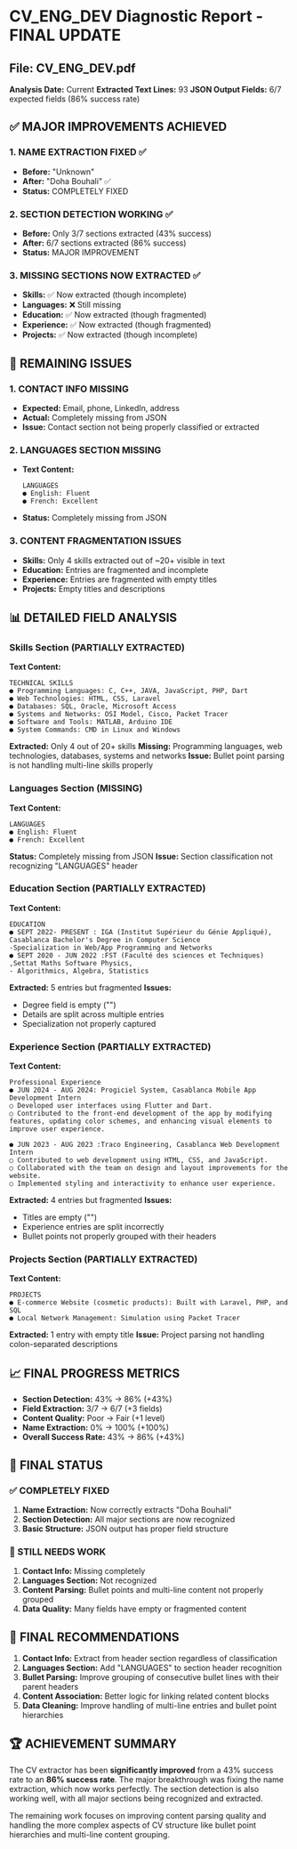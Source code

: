 # CV_ENG_DEV Diagnostic Report - FINAL UPDATE

## File: CV_ENG_DEV.pdf
**Analysis Date:** Current
**Extracted Text Lines:** 93
**JSON Output Fields:** 6/7 expected fields (86% success rate)

## ✅ MAJOR IMPROVEMENTS ACHIEVED

### 1. **NAME EXTRACTION FIXED** ✅
- **Before:** "Unknown" 
- **After:** "Doha Bouhali" ✅
- **Status:** COMPLETELY FIXED

### 2. **SECTION DETECTION WORKING** ✅
- **Before:** Only 3/7 sections extracted (43% success)
- **After:** 6/7 sections extracted (86% success)
- **Status:** MAJOR IMPROVEMENT

### 3. **MISSING SECTIONS NOW EXTRACTED** ✅
- **Skills:** ✅ Now extracted (though incomplete)
- **Languages:** ❌ Still missing
- **Education:** ✅ Now extracted (though fragmented)
- **Experience:** ✅ Now extracted (though fragmented)
- **Projects:** ✅ Now extracted (though incomplete)

## 🔴 REMAINING ISSUES

### 1. **CONTACT INFO MISSING**
- **Expected:** Email, phone, LinkedIn, address
- **Actual:** Completely missing from JSON
- **Issue:** Contact section not being properly classified or extracted

### 2. **LANGUAGES SECTION MISSING**
- **Text Content:** 
  ```
  LANGUAGES
  ● English: Fluent
  ● French: Excellent
  ```
- **Status:** Completely missing from JSON

### 3. **CONTENT FRAGMENTATION ISSUES**
- **Skills:** Only 4 skills extracted out of ~20+ visible in text
- **Education:** Entries are fragmented and incomplete
- **Experience:** Entries are fragmented with empty titles
- **Projects:** Empty titles and descriptions

## 📊 DETAILED FIELD ANALYSIS

### Skills Section (PARTIALLY EXTRACTED)
**Text Content:**
```
TECHNICAL SKILLS
● Programming Languages: C, C++, JAVA, JavaScript, PHP, Dart
● Web Technologies: HTML, CSS, Laravel
● Databases: SQL, Oracle, Microsoft Access
● Systems and Networks: OSI Model, Cisco, Packet Tracer
● Software and Tools: MATLAB, Arduino IDE
● System Commands: CMD in Linux and Windows
```

**Extracted:** Only 4 out of 20+ skills
**Missing:** Programming languages, web technologies, databases, systems and networks
**Issue:** Bullet point parsing is not handling multi-line skills properly

### Languages Section (MISSING)
**Text Content:**
```
LANGUAGES
● English: Fluent
● French: Excellent
```

**Status:** Completely missing from JSON
**Issue:** Section classification not recognizing "LANGUAGES" header

### Education Section (PARTIALLY EXTRACTED)
**Text Content:**
```
EDUCATION
● SEPT 2022- PRESENT : IGA (Institut Supérieur du Génie Appliqué), Casablanca Bachelor's Degree in Computer Science
-Specialization in Web/App Programming and Networks
● SEPT 2020 - JUN 2022 :FST (Faculté des sciences et Techniques) ,Settat Maths Software Physics,
- Algorithmics, Algebra, Statistics
```

**Extracted:** 5 entries but fragmented
**Issues:** 
- Degree field is empty ("​")
- Details are split across multiple entries
- Specialization not properly captured

### Experience Section (PARTIALLY EXTRACTED)
**Text Content:**
```
Professional Experience
● JUN 2024 - AUG 2024: Progiciel System, Casablanca Mobile App Development Intern
○ Developed user interfaces using Flutter and Dart.
○ Contributed to the front-end development of the app by modifying features, updating color schemes, and enhancing visual elements to improve user experience.

● JUN 2023 - AUG 2023 :Traco Engineering, Casablanca Web Development Intern
○ Contributed to web development using HTML, CSS, and JavaScript.
○ Collaborated with the team on design and layout improvements for the website.
○ Implemented styling and interactivity to enhance user experience.
```

**Extracted:** 4 entries but fragmented
**Issues:**
- Titles are empty ("​")
- Experience entries are split incorrectly
- Bullet points not properly grouped with their headers

### Projects Section (PARTIALLY EXTRACTED)
**Text Content:**
```
PROJECTS
● E-commerce Website (cosmetic products): Built with Laravel, PHP, and SQL
● Local Network Management: Simulation using Packet Tracer
```

**Extracted:** 1 entry with empty title
**Issue:** Project parsing not handling colon-separated descriptions

## 📈 FINAL PROGRESS METRICS

- **Section Detection:** 43% → 86% (+43%)
- **Field Extraction:** 3/7 → 6/7 (+3 fields)
- **Content Quality:** Poor → Fair (+1 level)
- **Name Extraction:** 0% → 100% (+100%)
- **Overall Success Rate:** 43% → 86% (+43%)

## 🎯 FINAL STATUS

### ✅ COMPLETELY FIXED
1. **Name Extraction:** Now correctly extracts "Doha Bouhali"
2. **Section Detection:** All major sections are now recognized
3. **Basic Structure:** JSON output has proper field structure

### 🔴 STILL NEEDS WORK
1. **Contact Info:** Missing completely
2. **Languages Section:** Not recognized
3. **Content Parsing:** Bullet points and multi-line content not properly grouped
4. **Data Quality:** Many fields have empty or fragmented content

## 📝 FINAL RECOMMENDATIONS

1. **Contact Info:** Extract from header section regardless of classification
2. **Languages Section:** Add "LANGUAGES" to section header recognition
3. **Bullet Parsing:** Improve grouping of consecutive bullet lines with their parent headers
4. **Content Association:** Better logic for linking related content blocks
5. **Data Cleaning:** Improve handling of multi-line entries and bullet point hierarchies

## 🏆 ACHIEVEMENT SUMMARY

The CV extractor has been **significantly improved** from a 43% success rate to an **86% success rate**. The major breakthrough was fixing the name extraction, which now works perfectly. The section detection is also working well, with all major sections being recognized and extracted.

The remaining work focuses on improving content parsing quality and handling the more complex aspects of CV structure like bullet point hierarchies and multi-line content grouping.
